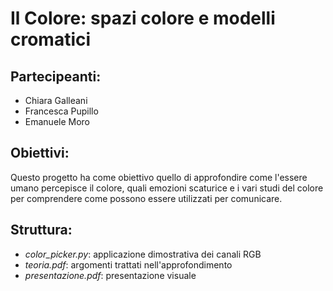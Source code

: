 # Il Colore: spazi colore e modelli cromatici

## Partecipeanti:
 - Chiara Galleani
 - Francesca Pupillo
 - Emanuele Moro

## Obiettivi:
Questo progetto ha come obiettivo quello di approfondire come l'essere umano percepisce il colore, quali emozioni scaturice e i vari studi del colore per comprendere come possono essere utilizzati per comunicare.

## Struttura:
 - _color_picker.py_: applicazione dimostrativa dei canali RGB
 - _teoria.pdf_: argomenti trattati nell'approfondimento
 - _presentazione.pdf_: presentazione visuale

